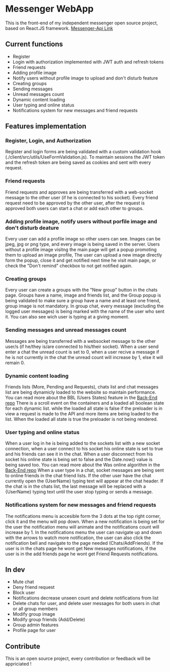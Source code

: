 # Messenger WebApp

This is the front-end of my independent messenger open source project, based on React.JS framework.
[Messenger-Api Link](https://github.com/yaniv10501/messenger-api)

## Current functions

* Register
* Login with authorization implemented with JWT auth and refresh tokens
* Friend requests
* Adding profile image
* Notify users without profile image to upload and don't disturb feature
* Creating groups
* Sending messages
* Unread messages count
* Dynamic content loading
* User typing and online status
* Notifications system for new messages and friend requests

## Features implementation

### Register, Login, and Authorization

Register and login forms are being validated with a custom validation hook (./client/src/utils/UseFormValidation.js).
To maintain sessions the JWT token and the refresh token are being saved as cookies and sent with every request.

### Friend requests

Friend requests and approves are being transferred with a web-socket message to the other user (if he is connected to his socket).
Every friend request need to be approved by the other user,
after the request is approved both users can start a chat or add each other to groups.

### Adding profile image, notify users without porfile image and don't disturb deature

Every user can add a profile image so other users can see.
Images can be jpeg, jpg or png type, and every image is being saved in the server.
Users without a profile image visitng the main page will get a popup promoting them to upload an image profile,
The user can upload a new image directly form the popup, close it and get notified next time he visit main page, or check the "Don't remind" checkbox to not get notified again.

### Creating groups

Every user can create a groups with the "New group" button in the chats page.
Groups have a name, image and friends list, and the Group popup is being validated to make sure a group have a name and at least one friend, group image is not mandatory.
In group chat, every message (excluding the logged user messages) is being marked with the name of the user who sent it.
You can also see wich user is typing at a giving moment.

### Sending messages and unread messages count

Messages are being transferred with a websocket message to the other user/s (if he/they is/are connected to his/their socket).
When a user send enter a chat the unread count is set to 0, when a user recive a message if he is not currently in the chat the unread count will increase by 1, else it will remain 0.

### Dynamic content loading

Friends lists (More, Pending and Requests), chats list and chat messages list are being dynamicly loaded to the website so maintain performance.
You can read more about the BBL (Users States) feature in the [Back-End repo](https://github.com/yaniv10501/messenger-api)
There is a scroll event on the containers and a loaded all boolean state for each dynamic list.
while the loaded all state is false if the preloader is in view a request is made to the API and more items are being loaded to the list.
When the loaded all state is true the preloader is not being rendered.

### User typing and online status

When a user log in he is being added to the sockets list with a new socket connection, when a user connect to his socket his online state is set to true and his friends can see it in the chat.
When a user disconnect from his socket his online state is being set to false and the Date.now() value is being saved too.
You can read more about the Was online algorithm in the [Back-End repo](https://github.com/yaniv10501/messenger-api)
When a user type in a chat, socket messages are being sent to online friends in the chat friend lists.
If the other user have the chat currently open the {UserName} typing text will appear at the chat header.
If the chat is in the chats list, the last message will be replaced with a {UserName} typing text until the user stop typing or sends a message.

### Notifications system for new messages and friend requests

The notifications menu is accesible form the 3 dots at the top right corner, click it and the menu will pop down.
When a new notification is being set for the user the notification menu will animate and the notifications count will increase by 1.
In the notifications menu the user can navigate up and down with the arrows to watch more notification, the user can also click the notification bell and navigate to the page needed (Chats/AddFriends).
If the user is in the chats page he wont get New messages notifications, if the user is in the add friends page he wont get Friend Requests notifications.

## In dev

* Mute chat
* Deny friend request
* Block user
* Notifications decrease unseen count and delete notifications from list
* Delete chats for user, and delete user messages for both users in chat or all group members
* Modify group image
* Modify group friends (Add/Delete)
* Group admin features
* Profile page for user

## Contribute

This is an open source project, every contribution or feedback will be appriciated !
